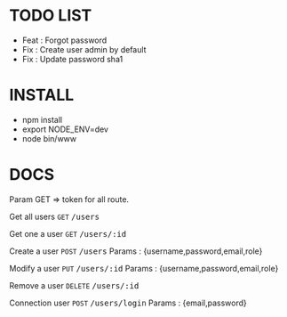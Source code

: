 TODO LIST
=========

* Feat : Forgot password
* Fix : Create user admin by default
* Fix : Update password sha1

INSTALL
=======

* npm install
* export NODE_ENV=dev
* node bin/www

DOCS
====

Param GET => token for all route.

Get all users `GET` <kbd>/users</kbd>

Get one a user `GET` <kbd>/users/:id</kbd>

Create a user `POST` <kbd>/users</kbd> Params : {username,password,email,role}

Modify a user `PUT` <kbd>/users/:id</kbd> Params : {username,password,email,role}

Remove a user `DELETE` <kbd>/users/:id</kbd>

Connection user `POST` <kbd>/users/login</kbd> Params : {email,password}
